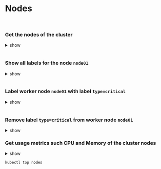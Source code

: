 # Nodes

<br />

### Get the nodes of the cluster

<details><summary>show</summary><p>

```bash
kubectl get nodes
# NAME           STATUS   ROLES    AGE   VERSION
# controlplane   Ready    master   62m   v1.18.0
# node01         Ready    <none>   61m   v1.18.0
```

</p></details>

<br />

### Show all labels for the node `node01`

<details><summary>show</summary><p>

```bash
kubectl get nodes node01 --show-labels
# NAME     STATUS   ROLES    AGE   VERSION   LABELS
# node01   Ready    <none>   61m   v1.18.0   accelerator=nvidia-tesla-p100,beta.kubernetes.io/arch=amd64,beta.kubernetes.io/os=linux,kubernetes.io/arch=amd64,kubernetes.io/hostname=node01,kubernetes.io/os=linux
```

</p></details>

<br />

### Label worker node `node01` with label `type=critical`

<details><summary>show</summary><p>

```bash
kubectl label node node01 type=critical
# node/node01 labeled
```

</p></details>

<br />

### Remove label `type=critical` from worker node `node01` 

<details><summary>show</summary><p>

```bash
kubectl label node node01 type-
# node/node01 labeled
```

</p></details>

### Get usage metrics such CPU and Memory of the cluster nodes

<details><summary>show</summary><p></p></details>

```bash
kubectl top nodes
```

<br />
